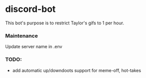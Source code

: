 # discord-bot
This bot's purpose is to restrict Taylor's gifs to 1 per hour.

### Maintenance
Update server name in .env

### TODO:
- add automatic up/downdoots support for meme-off, hot-takes
